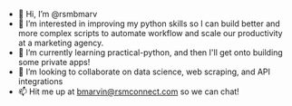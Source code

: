 - 👋 Hi, I’m @rsmbmarv
- 👀 I’m interested in improving my python skills so I can build better and more complex scripts to automate workflow and scale our productivity at a marketing agency.
- 🌱 I’m currently learning practical-python, and then I'll get onto building some private apps!
- 💞️ I’m looking to collaborate on data science, web scraping, and API integrations
- 📫 Hit me up at bmarvin@rsmconnect.com so we can chat!

<!---
rsmbmarv/rsmbmarv is a ✨ special ✨ repository because its `README.md` (this file) appears on your GitHub profile.
You can click the Preview link to take a look at your changes.
--->
